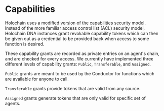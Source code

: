 # Capabilities

Holochain uses a modified version of the [capabilities](https://en.wikipedia.org/wiki/Capability-based_security) security model. Instead of the more familiar access control list (ACL) security model, Holochain DNA instances grant revokable capability tokens which can then be given out as a credential to be provided back when access to some function is desired. 

These capability grants are recorded as private entries on an agent's chain, and are checked for every access.  We currently have implemented three different levels of capability grants:  `Public`, `Transferable`, and `Assigned`.  

`Public` grants are meant to be used by the Conductor for functions which are available for anyone to call.

`Transferable` grants provide tokens that are valid from any source.

`Assigned` grants generate tokens that are only valid for specific set of agents.

